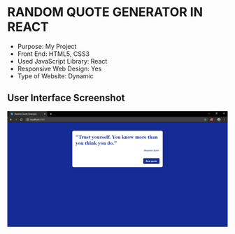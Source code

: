 # RANDOM QUOTE GENERATOR IN REACT

* Purpose: My Project
* Front End: HTML5, CSS3
* Used JavaScript Library: React
* Responsive Web Design: Yes
* Type of Website: Dynamic

<h2> User Interface Screenshot </h2> 
  <img src="SCREENSHOT/PIC1.png">
    